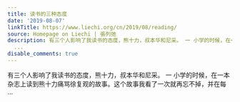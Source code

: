 ```yaml
---
title: 读书的三种态度
date: '2019-08-07'
linkTitle: https://www.liechi.org/cn/2019/08/reading/
source: Homepage on Liechi | 張列弛
description: 有三个人影响了我读书的态度，熊十力，叔本华和尼采。 一 小学的时候，在一本杂志上读到熊十力痛骂徐复观的故事。这个故事我看了一次就再忘不掉，并在每
  ...
disable_comments: true
---
```

有三个人影响了我读书的态度，熊十力，叔本华和尼采。 一 小学的时候，在一本杂志上读到熊十力痛骂徐复观的故事。这个故事我看了一次就再忘不掉，并在每 ...